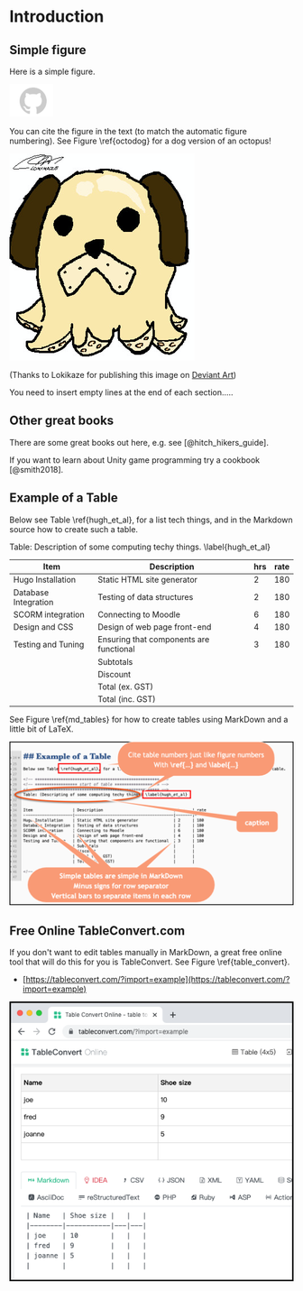 # Introduction

## Simple figure

Here is a simple figure.

![Github's famous 'Octocat'!](03_figures/introduction/octocat.png)

You can cite the figure in the text (to match the automatic figure numbering). See Figure \ref{octodog} for a dog version of an octopus!

![Lokikaze's Octodog. \label{octodog}](03_figures/introduction/octo_dog__mspaint_by_lokikaze-d32qx0s_small.png)

(Thanks to Lokikaze for publishing this image on [Deviant Art](http://lokikaze.deviantart.com/art/Octo-Dog-MSPaint-186013612))


You need to insert empty lines at the end of each section.....  

## Other great books

There are some great books out here, e.g. see [@hitch_hikers_guide].

If you want to learn about Unity game programming try a cookbook [@smith2018].

## Example of a Table

Below see Table \ref{hugh_et_al}, for a list tech things, and in the Markdown source how to create such a table.

<!-- ***************************************************** -->
<!-- ****************** start of table ******************* -->
<!-- ***************************************************** -->
Table: Description of some computing techy things. \label{hugh_et_al}


Item                 | Description                              | hrs   | rate
---------------------|------------------------------------------|-------|----
Hugo Installation    | Static HTML site generator               | 2     | 180
Database Integration | Testing of data structures               | 2     | 180
SCORM integration    | Connecting to Moodle                     | 6     | 180
Design and CSS       | Design of web page front-end             | 4     | 180
Testing and Tuning   | Ensuring that components are functional  | 3     | 180
                     | Subtotals                                |       |
                     | Discount                                 |       |    
                     | Total (ex. GST)                          |       |
                     | Total (inc. GST)                         |       |
 
<!-- ***************************************************** -->

See Figure \ref{md_tables} for how to create tables using MarkDown and a little bit of LaTeX.

![MarkDown source code for tables. \label{md_tables}](03_figures/introduction/tables_markdown.png)

## Free Online TableConvert.com

If you don't want to edit tables manually in MarkDown, a great free online tool that will do this for you is TableConvert. See Figure \ref{table_convert}.

- [https://tableconvert.com/?import=example](https://tableconvert.com/?import=example)

![Online table Markdown (and LaTeX) creator. \label{table_convert}](03_figures/introduction/table_convert.png)


